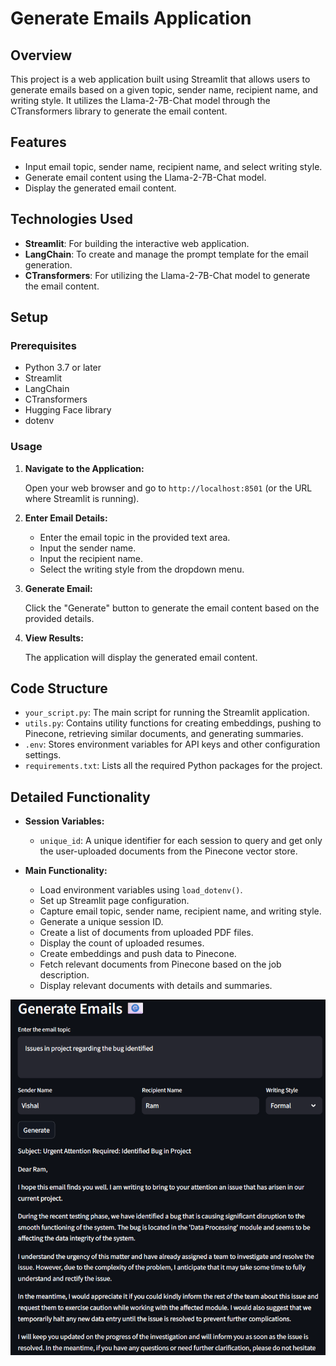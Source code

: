 # Generate Emails Application

## Overview

This project is a web application built using Streamlit that allows users to generate emails based on a given topic, sender name, recipient name, and writing style. It utilizes the Llama-2-7B-Chat model through the CTransformers library to generate the email content.

## Features

- Input email topic, sender name, recipient name, and select writing style.
- Generate email content using the Llama-2-7B-Chat model.
- Display the generated email content.

## Technologies Used

- **Streamlit**: For building the interactive web application.
- **LangChain**: To create and manage the prompt template for the email generation.
- **CTransformers**: For utilizing the Llama-2-7B-Chat model to generate the email content.

## Setup

### Prerequisites

- Python 3.7 or later
- Streamlit
- LangChain
- CTransformers
- Hugging Face library
- dotenv

### Usage

1. **Navigate to the Application:**

    Open your web browser and go to `http://localhost:8501` (or the URL where Streamlit is running).

2. **Enter Email Details:**

    - Enter the email topic in the provided text area.
    - Input the sender name.
    - Input the recipient name.
    - Select the writing style from the dropdown menu.

3. **Generate Email:**

    Click the "Generate" button to generate the email content based on the provided details.

4. **View Results:**

    The application will display the generated email content.

## Code Structure

- `your_script.py`: The main script for running the Streamlit application.
- `utils.py`: Contains utility functions for creating embeddings, pushing to Pinecone, retrieving similar documents, and generating summaries.
- `.env`: Stores environment variables for API keys and other configuration settings.
- `requirements.txt`: Lists all the required Python packages for the project.

## Detailed Functionality

- **Session Variables:**
  - `unique_id`: A unique identifier for each session to query and get only the user-uploaded documents from the Pinecone vector store.

- **Main Functionality:**
  - Load environment variables using `load_dotenv()`.
  - Set up Streamlit page configuration.
  - Capture email topic, sender name, recipient name, and writing style.
  - Generate a unique session ID.
  - Create a list of documents from uploaded PDF files.
  - Display the count of uploaded resumes.
  - Create embeddings and push data to Pinecone.
  - Fetch relevant documents from Pinecone based on the job description.
  - Display relevant documents with details and summaries.

![alt text](image.png)

